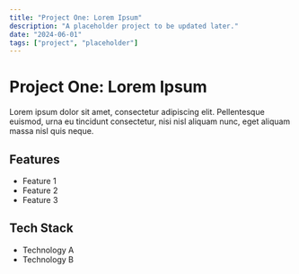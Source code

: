 ```yaml
---
title: "Project One: Lorem Ipsum"
description: "A placeholder project to be updated later."
date: "2024-06-01"
tags: ["project", "placeholder"]
---
```


# Project One: Lorem Ipsum

Lorem ipsum dolor sit amet, consectetur adipiscing elit. Pellentesque euismod, urna eu tincidunt consectetur, nisi nisl aliquam nunc, eget aliquam massa nisl quis neque.

## Features
- Feature 1
- Feature 2
- Feature 3

## Tech Stack
- Technology A
- Technology B
